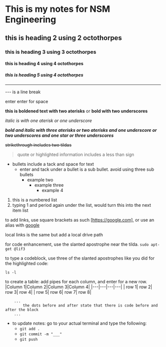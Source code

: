 # This is my notes for NSM Engineering
## this is heading 2 using 2 octothorpes
### this is heading 3 using 3 octothorpes
#### this is heading 4 using 4 octothorpes
##### this is heading 5 using 4 octothorpes
--- 
--- is a line break

enter enter for space

**this is boldened text with two aterisks** or __bold with two underscores__

*italic is with one aterisk or one underscore*

***bold and italic with three aterisks or two aterisks and one underscore or two underscores and one star or three underscores***

~~strikethrough includes two tildas~~

>quote or highlighted information includes a less than sign

- bullets include a tack and space for text
    - enter and tack under a bullet is a sub bullet. avoid using three sub bullets
        - example two
            - example three
                - example 4


1. this is a numbered list
1. typing 1 and period again under the list, would turn this into the next item list

to add links, use square brackets as such [https://google.com], or use an alias with [google](https://google.com)

local links is the same but add a local drive path

for code enhancement, use the slanted apostrophe near the tilda. `sudo apt-get @lif3`

to type a codeblock, use three of the slanted apostrophes like you did for the highlighted code:

```
ls -l
```

to create a  table: add pipes for each column, and enter for a new row.
|Column 1|Column 2|Column 3|Column 4|
|---|---|---|---|
| row 1| row 2| row 3| row 4|
| row 5| row 6| row 7| row 8|

```
    ...
        the dots before and after state that there is code before and after the block
    ...
```
* to update notes: go to your actual terminal and type the following:
    * `git add .`
    * `git commit -m "___"`
    * `git push`